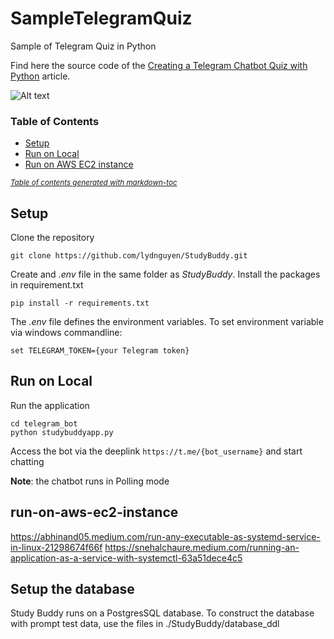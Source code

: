 # SampleTelegramQuiz
Sample of Telegram Quiz in Python

Find here the source code of the [Creating a Telegram Chatbot Quiz with Python](https://towardsdatascience.com/creating-a-telegram-chatbot-quiz-with-python-711a43c0c424) 
article.

![Alt text](splash.png?raw=true "World Capitals Quiz")

### Table of Contents 
  * [Setup](#setup)
  * [Run on Local](#run-on-local)
  * [Run on AWS EC2 instance](#run-on-aws-ec2-instance)

<small><i><a href='http://ecotrust-canada.github.io/markdown-toc/'>Table of contents generated with markdown-toc</a></i></small>


## Setup

Clone the repository

```
git clone https://github.com/lydnguyen/StudyBuddy.git
```

Create and *.env* file in the same folder as *StudyBuddy*. 
Install the packages in requirement.txt
```
pip install -r requirements.txt
```
The *.env* file defines the environment variables. To set environment variable via windows commandline:
```
set TELEGRAM_TOKEN={your Telegram token}
```

## Run on Local
Run the application
```
cd telegram_bot
python studybuddyapp.py
```
Access the bot via the deeplink `https://t.me/{bot_username}` and start chatting

**Note**: the chatbot runs in Polling mode

## run-on-aws-ec2-instance
https://abhinand05.medium.com/run-any-executable-as-systemd-service-in-linux-21298674f66f
https://snehalchaure.medium.com/running-an-application-as-a-service-with-systemctl-63a51dece4c5

## Setup the database
Study Buddy runs on a PostgresSQL database. To construct the database with prompt test data, use the files in ./StudyBuddy/database_ddl
